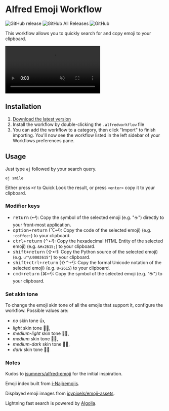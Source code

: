 # Alfred Emoji Workflow

![GitHub release](https://img.shields.io/github/release/techouse/alfred-emoji.svg)
![GitHub All Releases](https://img.shields.io/github/downloads/techouse/alfred-emoji/total.svg)
![GitHub](https://img.shields.io/github/license/techouse/alfred-emoji.svg)

This workflow allows you to quickly search for and copy emoji to your clipboard.

<video src="https://user-images.githubusercontent.com/1174328/209026749-ab487a69-40b8-4123-9e42-dbd852b23c36.mp4" type="video/mp4" autoplay muted loop></video>

## Installation

1. [Download the latest version](https://github.com/techouse/alfred-emoji/releases/latest)
2. Install the workflow by double-clicking the `.alfredworkflow` file
3. You can add the workflow to a category, then click "Import" to finish importing. You'll now see the workflow listed in the left sidebar of your Workflows preferences pane.

## Usage

Just type `ej` followed by your search query.

```
ej smile
```

Either press `⌘Y` to Quick Look the result, or press `<enter>` copy it to your clipboard.

### Modifier keys

- <kbd>return</kbd> (↵): Copy the symbol of the selected emoji (e.g. "☕️") directly to your front-most application.
- <kbd>option+return</kbd> (⌥↵): Copy the code of the selected emoji) (e.g. `:coffee:`) to your clipboard.
- <kbd>ctrl+return</kbd> (⌃↵): Copy the hexadecimal HTML Entity of the selected emoji) (e.g. `&#x2615;`) to your clipboard.
- <kbd>shift+return</kbd> (⇧↵): Copy the Python source of the selected emoji) (e.g. `u"\U0002615"`) to your clipboard.
- <kbd>shift+ctrl+return</kbd> (⇧⌃↵): Copy the formal Unicode notation of the selected emoji) (e.g. `U+2615`) to your clipboard.
- <kbd>cmd+return</kbd> (⌘↵): Copy the symbol of the selected emoji (e.g. "☕️") to your clipboard.

### Set skin tone

To change the emoji skin tone of all the emojis that support it, configure the workflow.
Possible values are:

- *no* skin tone 👍,
- *light* skin tone 👍🏻,
- *medium-light* skin tone 👍🏼,
- *medium* skin tone 👍🏽,
- *medium-dark* skin tone 👍🏾,
- *dark* skin tone 👍🏿

### Notes

Kudos to [jsumners/alfred-emoji](https://github.com/jsumners/alfred-emoji) for the initial inspiration.

Emoji index built from [i-Naji/emojis](https://github.com/i-Naji/emojis).

Displayed emoji images from [joypixels/emoji-assets](https://github.com/joypixels/emoji-assets).

Lightning fast search is powered by [Algolia](https://www.algolia.com).

